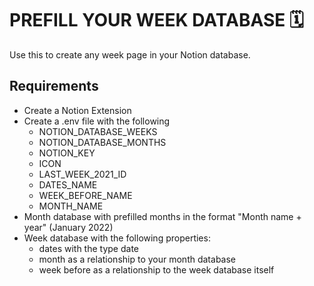 # PREFILL YOUR WEEK DATABASE 🗓️

Use this to create any week page in your Notion database.

## Requirements
- Create a Notion Extension
- Create a .env file with the following 
  - NOTION_DATABASE_WEEKS
  - NOTION_DATABASE_MONTHS
  - NOTION_KEY
  - ICON
  - LAST_WEEK_2021_ID
  - DATES_NAME
  - WEEK_BEFORE_NAME
  - MONTH_NAME
- Month database with prefilled months in the format "Month name + year" (January 2022)
- Week database with the following properties:
  - dates with the type date
  - month as a relationship to your month database
  - week before as a relationship to the week database itself
